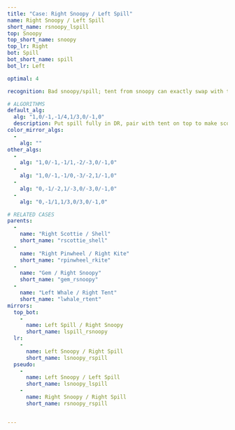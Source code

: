 ```yaml
---
title: "Case: Right Snoopy / Left Spill"
name: Right Snoopy / Left Spill
short_name: rsnoopy_lspill
top: Snoopy
top_short_name: snoopy
top_lr: Right
bot: Spill
bot_short_name: spill
bot_lr: Left

optimal: 4

recognition: Bad snoopy/spill; tent from snoopy can exactly swap with tent from spill.

# ALGORITHMS
default_alg:
  alg: "1,0/-1,-1/4,1/3,0/-1,0"
  description: Put spill fully in DR, pair with tent on top to make scottie/shell.
color_mirror_algs:
  -
    alg: ""
other_algs:
  -
    alg: "1,0/-1,-1/1,-2/-3,0/-1,0"
  -
    alg: "1,0/-1,-1/0,-3/-2,1/-1,0"
  -
    alg: "0,-1/-2,1/-3,0/-3,0/-1,0"
  -
    alg: "0,-1/1,1/3,0/3,0/-1,0"

# RELATED CASES
parents:
  -
    name: "Right Scottie / Shell"
    short_name: "rscottie_shell"
  -
    name: "Right Pinwheel / Right Kite"
    short_name: "rpinwheel_rkite"
  -
    name: "Gem / Right Snoopy"
    short_name: "gem_rsnoopy"
  -
    name: "Left Whale / Right Tent"
    short_name: "lwhale_rtent"
mirrors:
  top_bot:
    -
      name: Left Spill / Right Snoopy
      short_name: lspill_rsnoopy
  lr:
    -
      name: Left Snoopy / Right Spill
      short_name: lsnoopy_rspill
  pseudo:
    -
      name: Left Snoopy / Left Spill
      short_name: lsnoopy_lspill
    -
      name: Right Snoopy / Right Spill
      short_name: rsnoopy_rspill


---
```


